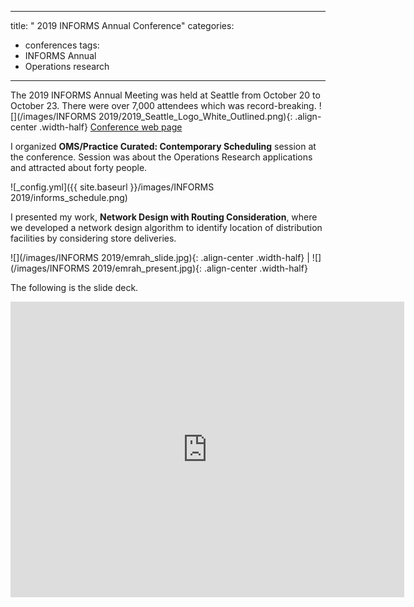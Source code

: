 <style type="text/css">
  p {
    .width-half {width: 30%}
  }
</style>

---
title: " 2019 INFORMS Annual Conference"
categories:
  - conferences
tags:
  - INFORMS Annual
  - Operations research
--- 

The 2019 INFORMS Annual Meeting was held at Seattle from October 20 to October 23. There were
over 7,000 attendees which was record-breaking. 
![](/images/INFORMS 2019/2019_Seattle_Logo_White_Outlined.png){: .align-center .width-half}
[Conference web page](http://meetings2.informs.org/wordpress/seattle2019/)

I organized **OMS/Practice Curated: Contemporary Scheduling** session
at the conference. Session was about the Operations Research applications and attracted
about forty people. 

![_config.yml]({{ site.baseurl }}/images/INFORMS 2019/informs_schedule.png)

I presented my work, **Network Design with Routing Consideration**, where we developed 
a network design algorithm to identify location of distribution facilities
by considering store deliveries. 

 ![](/images/INFORMS 2019/emrah_slide.jpg){: .align-center .width-half} | ![](/images/INFORMS 2019/emrah_present.jpg){: .align-center .width-half} 

The following is the slide deck.

<style type="text/css">
  p {
    .responsive-wrap iframe{ max-width: 70%;};
  }
</style>

<div class="responsive-wrap">
<!-- this is the embed code provided by Google -->
  <iframe src="https://docs.google.com/presentation/d/1uKyUdQ2WzBUil71hkKUmFIzGBh_dYVwiN4GSFWfhLg4/embed?start=false&loop=false&delayms=3000" frameborder="0" width="630" height="473" allowfullscreen="true" mozallowfullscreen="true" webkitallowfullscreen="true"></iframe>
<!-- Google embed ends -->
</div>
